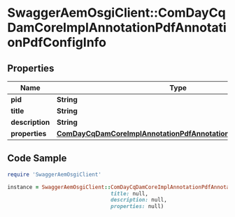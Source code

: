 # SwaggerAemOsgiClient::ComDayCqDamCoreImplAnnotationPdfAnnotationPdfConfigInfo

## Properties

Name | Type | Description | Notes
------------ | ------------- | ------------- | -------------
**pid** | **String** |  | [optional] 
**title** | **String** |  | [optional] 
**description** | **String** |  | [optional] 
**properties** | [**ComDayCqDamCoreImplAnnotationPdfAnnotationPdfConfigProperties**](ComDayCqDamCoreImplAnnotationPdfAnnotationPdfConfigProperties.md) |  | [optional] 

## Code Sample

```ruby
require 'SwaggerAemOsgiClient'

instance = SwaggerAemOsgiClient::ComDayCqDamCoreImplAnnotationPdfAnnotationPdfConfigInfo.new(pid: null,
                                 title: null,
                                 description: null,
                                 properties: null)
```


